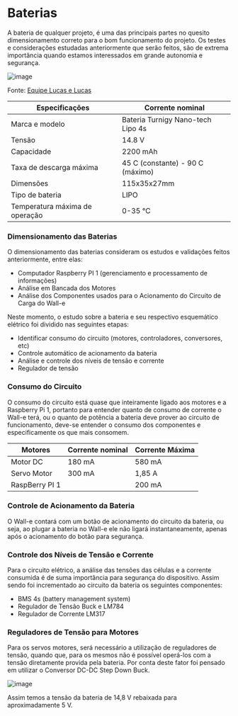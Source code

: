 # Baterias 

A bateria de qualquer projeto, é uma das principais partes no quesito dimensionamento correto para o bom funcionamento do projeto. Os testes e considerações estudadas anteriormente que serão feitos, são de extrema importância quando estamos interessados em grande autonomia e segurança.

![image](https://github.com/user-attachments/assets/5c016906-a210-42c2-a397-3e0c33432a34)


Fonte: [Equipe Lucas e Lucas](https://github.com/MatheusPinto/PI_IFSC_2023_02/blob/main/equipe_LuLu/design/bateria.md)

|         Especificações         |         Corrente nominal          |
|             ------             |              ------               |
|         Marca e modelo         | Bateria Turnigy Nano-tech Lipo 4s |
|             Tensão             |              14.8 V               |
|           Capacidade           |             2200 mAh              |
|    Taxa de descarga máxima     | 45 C (constante) - 90 C (máximo)  |
|           Dimensões            |            115x35x27mm            |
|        Tipo de bateria         |               LIPO                |
| Temperatura máxima de operação |              0-35 ℃               |


### Dimensionamento das Baterias

O dimensionamento das baterias consideram os estudos e validações feitos anteriormente, entre elas:

- Computador Raspberry PI 1 (gerenciamento e processamento de informações)
- Análise em Bancada dos Motores
- Análise dos Componentes usados para o Acionamento do Circuito de Carga do Wall-e

Neste momento, o estudo sobre a bateria e seu respectivo esquemático elétrico foi dividido nas seguintes etapas:

- Identificar consumo do circuito (motores, controladores, conversores, etc)
- Controle automático de acionamento da bateria
- Análise e controle dos níveis de tensão e corrente
- Regulador de tensão


### Consumo do Circuito

O consumo do circuito está quase que inteiramente ligado aos motores e a Raspberry Pi 1, portanto para entender quanto de consumo de corrente o Wall-e terá, ou o quanto de potência a bateria deve prover ao circuito de funcionamento, deve-se entender o consumo dos componentes e especificamente os que mais consomem.

|    Motores     | Corrente nominal | Corrente Máxima |
|     ------     |      ------      |     ------      |
|    Motor DC    |      180 mA      |     580 mA      |
|  Servo Motor   |      300 mA      |     1,85 A      |
| RaspBerry PI 1 |                  |     200 mA      |


### Controle de Acionamento da Bateria

O Wall-e contará com um botão de acionamento do circuito da bateria, ou seja, ao plugar a bateria no Wall-e ele não ligará instantaneamente, apenas após o acionamento do botão para segurança.


### Controle dos Níveis de Tensão e Corrente

Para o circuito elétrico, a análise das tensões das células e a corrente consumida é de suma importância para segurança do dispositivo. Assim sendo foi incrementado ao circuito da bateria os seguintes componentes:

 - BMS 4s (battery management system)
 - Regulador de Tensão Buck e LM784
 - Regulador de Corrente LM317


### Reguladores de Tensão para Motores

Para os servos motores, será necessário a utilização de reguladores de tensão, quando que, para os mesmos não é possível operá-los com a tensão diretamente provida pela bateria. Por conta deste fator foi pensado em utilizar o Conversor DC-DC Step Down Buck.

![image](https://github.com/user-attachments/assets/8e383496-e8b4-4b19-acca-b06a127769c4)


Assim temos a tensão da bateria de 14,8 V rebaixada para aproximadamente 5 V.

